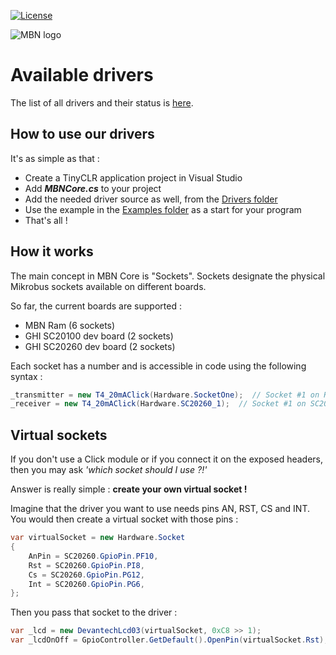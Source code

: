 [![License](https://img.shields.io/badge/License-Apache%202.0-blue.svg)](https://opensource.org/licenses/Apache-2.0) 

![MBN logo](https://github.com/MikroBusNet/MikroBusNet-for-TinyCLR-2.0/blob/WIP/logonarrow.jpg)

# **Available drivers**

The list of all drivers and their status is [here](https://github.com/MikroBusNet/MBN-TinyCLR/blob/master/DriversStatus.md).

## **How to use our drivers**

It's as simple as that :

* Create a TinyCLR application project in Visual Studio
* Add **_MBNCore.cs_** to your project
* Add the needed driver source as well, from the [Drivers folder](https://github.com/MikroBusNet/MBN-TinyCLR/tree/master/Drivers)
* Use the example in the [Examples folder](https://github.com/MikroBusNet/MBN-TinyCLR/tree/master/Examples) as a start for your program
* That's all !

## **How it works**

The main concept in MBN Core is "Sockets".
Sockets designate the physical Mikrobus sockets available on different boards.

So far, the current boards are supported :

* MBN Ram (6 sockets)
* GHI SC20100 dev board (2 sockets)
* GHI SC20260 dev board (2 sockets)
  
Each socket has a number and is accessible in code using the following syntax :

```csharp
_transmitter = new T4_20mAClick(Hardware.SocketOne);  // Socket #1 on Ram board
_receiver = new T4_20mAClick(Hardware.SC20260_1);  // Socket #1 on SC20260D board
```

## **Virtual sockets**

If you don't use a Click module or if you connect it on the exposed headers, then you may ask _'which socket should I use ?!'_

Answer is really simple : **create your own virtual socket !**

Imagine that the driver you want to use needs pins AN, RST, CS and INT. You would then create a virtual socket with those pins :

```csharp
var virtualSocket = new Hardware.Socket
{
    AnPin = SC20260.GpioPin.PF10,
    Rst = SC20260.GpioPin.PI8,
    Cs = SC20260.GpioPin.PG12,
    Int = SC20260.GpioPin.PG6,
};
```

Then you pass that socket to the driver :

```csharp
var _lcd = new DevantechLcd03(virtualSocket, 0xC8 >> 1);
var _lcdOnOff = GpioController.GetDefault().OpenPin(virtualSocket.Rst);
```
